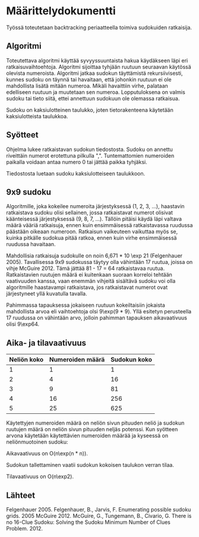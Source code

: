 # Määrittelydokumentti
Työssä toteutetaan backtracking periaatteella toimiva sudokuiden ratkaisija. 

## Algoritmi
Toteutettava algoritmi käyttää syvyyssuuntaista hakua käydäkseen läpi eri ratkaisuvaihtoehtoja. Algoritmi sijoittaa tyhjään ruutuun seuraavan käytössä olevista numeroista. Algoritmi jatkaa sudokun täyttämistä rekursiivisesti, kunnes sudoku on täynnä tai havaitaan, että johonkin ruutuun ei ole mahdollista lisätä mitään numeroa. Mikäli havaittiin virhe, palataan edelliseen ruutuun ja muutetaan sen numeroa. Lopputuloksena on valmis sudoku tai tieto siitä, ettei annettuun sudokuun ole olemassa ratkaisua. 

Sudoku on kaksiulotteinen taulukko, joten tietorakenteena käytetään kaksiulotteista taulukkoa.

## Syötteet
Ohjelma lukee ratkaistavan sudokun tiedostosta. Sudoku on annettu riveittäin numerot erotettuna pilkulla ",". Tuntemattomien numeroiden paikalla voidaan antaa numero 0 tai jättää paikka tyhjäksi.

Tiedostosta luetaan sudoku kaksiulotteiseen taulukkoon.

## 9x9 sudoku
Algoritmille, joka kokeilee numeroita järjestyksessä (1, 2, 3, ...), haastavin ratkaistava sudoku olisi sellainen, jossa ratkaistavat numerot olisivat käänteisessä järjestyksessä (9, 8, 7, ...). Tällöin pitäisi käydä läpi valtava määrä vääriä ratkaisuja, ennen kuin ensimmäisessä ratkaistavassa ruudussa päästään oikeaan numeroon. Ratkaisun vaikeuteen vaikuttaa myös se, kuinka pitkälle sudokua pitää ratkoa, ennen kuin virhe ensimmäisessä ruudussa havaitaan.

Mahdollisia ratkaisuja sudokulle on noin 6,671 * 10 \exp 21 (Felgenhauer 2005). Tavallisessa 9x9 sudokussa täytyy olla vähintään 17 ruutua, joissa on vihje McGuire 2012. Tämä jättää 81 - 17 = 64 ratkaistavaa ruutua. Ratkaistavien ruutujen määrä ei kuitenkaan suoraan korreloi tehtään vaativuuden kanssa, vaan enemmän vihjeitä sisältävä sudoku voi olla algoritmille haastavampi ratkaistava, jos ratkaistavat numerot ovat järjestyneet yllä kuvatulla tavalla.

Pahimmassa tapauksessa jokaiseen ruutuun kokeiltaisiin jokaista mahdollista arvoa eli vaihtoehtoja olsi 9\exp(9 * 9). Yllä esitetyn perusteella 17 ruudussa on vähintään arvo, jolloin pahimman tapauksen aikavaativuus olisi 9\exp64.

## Aika- ja tilavaativuus

Neliön koko | Numeroiden määrä | Sudokun koko
----------- | ---------------- | ------------
1 | 1 | 1
2 | 4 | 16
3 | 9 | 81
4 | 16 | 256
5 | 25 | 625

Käytettyjen numeroiden määrä on neliön sivun pituuden neliö ja sudokun ruutujen määrä on neliön sivun pituuden neljäs potenssi. Kun syötteen arvona käytetään käytettävien numeroiden määrää ja kyseessä on neliönmuotoinen sudoku:

Aikavaativuus on O(n\exp(n * n)).

Sudokun tallettaminen vaatii sudokun kokoisen taulukon verran tilaa.

Tilavaativuus on O(n\exp2).

## Lähteet
Felgenhauer 2005. Felgenhauer, B., Jarvis, F. Enumerating possible sudoku grids. 2005
McGuire 2012. McGuire, G., Tungemann, B., Civario, G. There is no 16-Clue Sudoku: Solving the Sudoku Minimum Number of Clues Problem. 2012.